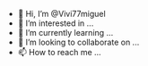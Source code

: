 - 👋 Hi, I’m @Vivi77miguel
- 👀 I’m interested in ...
- 🌱 I’m currently learning ...
- 💞️ I’m looking to collaborate on ...
- 📫 How to reach me ...

<!---
Vivi77miguel/Vivi77miguel is a ✨ special ✨ repository because its `README.md` (this file) appears on your GitHub profile.
You can click the Preview link to take a look at your changes.
--->
